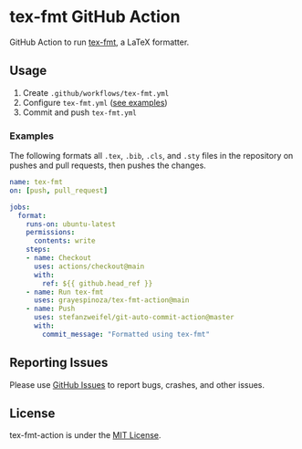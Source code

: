 # tex-fmt GitHub Action
GitHub Action to run [tex-fmt](https://github.com/WGUNDERWOOD/tex-fmt), a LaTeX formatter.

## Usage
1. Create `.github/workflows/tex-fmt.yml`
2. Configure `tex-fmt.yml` ([see examples](#examples))
3. Commit and push `tex-fmt.yml`

### Examples
The following formats all `.tex`, `.bib`, `.cls`, and `.sty` files in the repository on pushes and pull requests, then pushes the changes.
```yml
name: tex-fmt
on: [push, pull_request]

jobs:
  format:
    runs-on: ubuntu-latest
    permissions:
      contents: write
    steps:
    - name: Checkout
      uses: actions/checkout@main
      with:
        ref: ${{ github.head_ref }}
    - name: Run tex-fmt
      uses: grayespinoza/tex-fmt-action@main
    - name: Push
      uses: stefanzweifel/git-auto-commit-action@master
      with:
        commit_message: "Formatted using tex-fmt"
```

## Reporting Issues
Please use [GitHub Issues](https://github.com/grayespinoza/tex-fmt-action/issues) to report bugs, crashes, and other issues.

## License
tex-fmt-action is under the [MIT License](https://github.com/grayespinoza/tex-fmt-action/blob/main/LICENSE).
